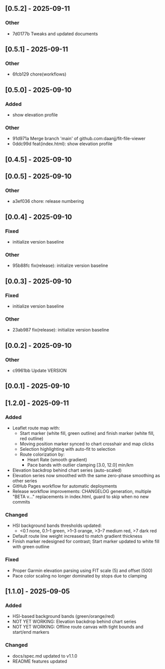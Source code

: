 ## [0.5.2] - 2025-09-11

### Other
- 7d0177b Tweaks and updated documents

## [0.5.1] - 2025-09-11

### Other
- 6fcb129 chore(workflows)

## [0.5.0] - 2025-09-10

### Added
- show elevation profile

### Other
- 91d971a Merge branch 'main' of github.com:daanjj/fit-file-viewer
- 0ddc99d feat(index.html): show elevation profile

## [0.4.5] - 2025-09-10

## [0.0.5] - 2025-09-10

### Other
- a3ef036 chore: release numbering

## [0.0.4] - 2025-09-10

### Fixed
- initialize version baseline

### Other
- 95b88fc fix(release): initialize version baseline

## [0.0.3] - 2025-09-10

### Fixed
- initialize version baseline

### Other
- 23ab987 fix(release): initialize version baseline

## [0.0.2] - 2025-09-10

### Other
- c9961bb Update VERSION

## [0.0.1] - 2025-09-10

## [1.2.0] - 2025-09-11
### Added
- Leaflet route map with:
  - Start marker (white fill, green outline) and finish marker (white fill, red outline)
  - Moving position marker synced to chart crosshair and map clicks
  - Selection highlighting with auto-fit to selection
  - Route colorization by:
    - Heart Rate (smooth gradient)
    - Pace bands with outlier clamping [3.0, 12.0] min/km
- Elevation backdrop behind chart series (auto-scaled)
- Elevation series now smoothed with the same zero-phase smoothing as other series
- GitHub Pages workflow for automatic deployments
- Release workflow improvements: CHANGELOG generation, multiple "BETA v..." replacements in index.html, guard to skip when no new commits

### Changed
- HSI background bands thresholds updated:
  - <0.1 none, 0.1–1 green, >1–3 orange, >3–7 medium red, >7 dark red
- Default route line weight increased to match gradient thickness
- Finish marker redesigned for contrast; Start marker updated to white fill with green outline

### Fixed
- Proper Garmin elevation parsing using FIT scale (5) and offset (500)
- Pace color scaling no longer dominated by stops due to clamping

## [1.1.0] - 2025-09-05
### Added
- HSI-based background bands (green/orange/red)
- NOT YET WORKING: Elevation backdrop behind chart series
- NOT YET WORKING: Offline route canvas with tight bounds and start/end markers

### Changed
- docs/spec.md updated to v1.1.0
- README features updated
